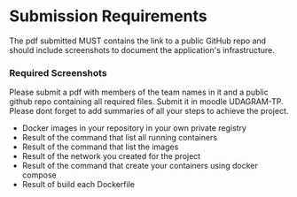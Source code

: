# Submission Requirements

The pdf submitted MUST contains the link to a public GitHub repo and should include screenshots to document the application's infrastructure.

### Required Screenshots

Please submit a pdf with members of the team names in it and a public github repo containing all required files. Submit it in moodle UDAGRAM-TP. Please dont forget to add summaries of all your steps to achieve the project.

- Docker images in your repository in your own private registry
- Result of the command that list all running containers
- Result of the command that list the images
- Result of the network you created for the project
- Result of the command that create your containers using docker compose
- Result of build each Dockerfile
